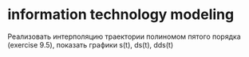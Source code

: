 # information technology modeling
 
Реализовать интерполяцию траектории полиномом пятого порядка (exercise 9.5), показать графики s(t), ds(t), dds(t)
